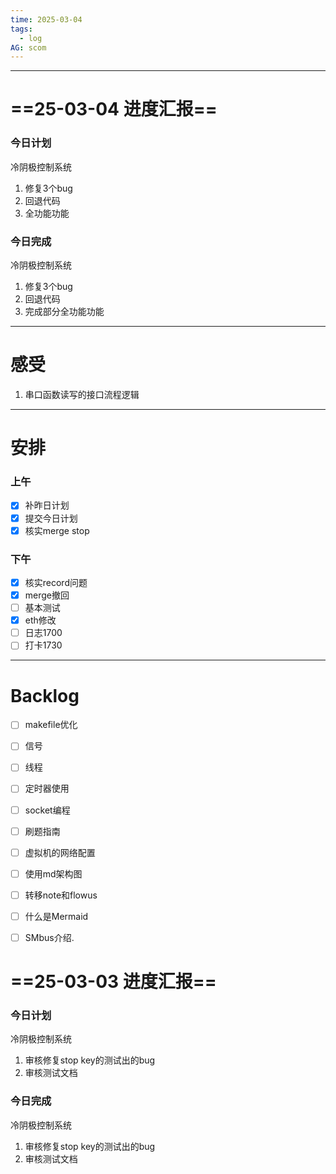 ```yaml
---
time: 2025-03-04
tags:
  - log
AG: scom
---
```

---
# ==25-03-04 进度汇报==
### 今日计划
冷阴极控制系统
1. 修复3个bug
2. 回退代码
3. 全功能功能
### 今日完成
冷阴极控制系统
1. 修复3个bug
2. 回退代码
3. 完成部分全功能功能

--- 
# 感受
1. 串口函数读写的接口流程逻辑

--- 
# 安排

### 上午
- [x] 补昨日计划
- [x] 提交今日计划
- [x] 核实merge stop

### 下午
- [x] 核实record问题
- [x] merge撤回
- [ ] 基本测试
- [x] eth修改
- [ ] 日志1700
- [ ] 打卡1730

--- 
# Backlog
- [ ] makefile优化
- [ ] 信号
- [ ] 线程
- [ ] 定时器使用
- [ ] socket编程
- [ ] 刷题指南
- [ ] 虚拟机的网络配置
- [ ] 使用md架构图
- [ ] 转移note和flowus
- [ ] 什么是Mermaid
- [ ] SMbus介绍.


# ==25-03-03 进度汇报==
### 今日计划
冷阴极控制系统
1. 审核修复stop key的测试出的bug
2. 审核测试文档

### 今日完成
冷阴极控制系统
1. 审核修复stop key的测试出的bug
2. 审核测试文档
